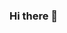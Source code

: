### Hi there 👋

<!--
**cipherLord/cipherLord** is a ✨ _special_ ✨ repository because its `README.md` (this file) appears on your GitHub profile.

Sarthak here

- 🔭 I’m currently working on understanding the Synergy and Variations in Human vs. Machine Cognition in Problem Solving.
- 🌱 I’m currently learning about [JigsawNet](https://arxiv.org/pdf/1809.04137.pdf)
- 📫 How to reach me: sarthakjohnsonprasad@gmail.com
- 😄 Pronouns: He/Him
